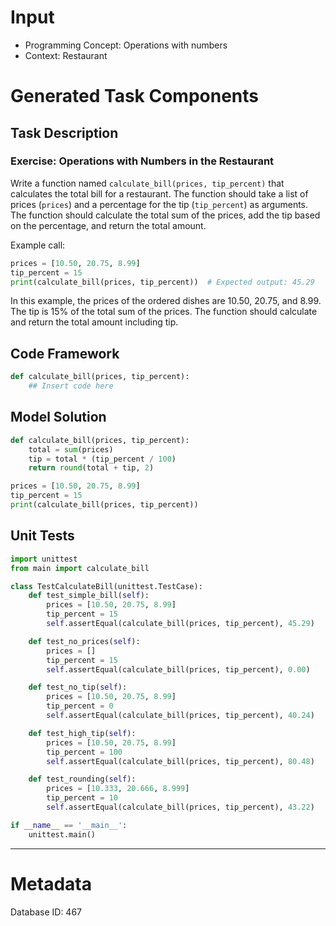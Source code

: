 # Input
- Programming Concept: Operations with numbers
- Context: Restaurant

# Generated Task Components
## Task Description
### Exercise: Operations with Numbers in the Restaurant

Write a function named `calculate_bill(prices, tip_percent)` that calculates the total bill for a restaurant. The function should take a list of prices (`prices`) and a percentage for the tip (`tip_percent`) as arguments. The function should calculate the total sum of the prices, add the tip based on the percentage, and return the total amount.

Example call:
```python
prices = [10.50, 20.75, 8.99]
tip_percent = 15
print(calculate_bill(prices, tip_percent))  # Expected output: 45.29
```

In this example, the prices of the ordered dishes are 10.50, 20.75, and 8.99. The tip is 15% of the total sum of the prices. The function should calculate and return the total amount including tip.

## Code Framework
```python
def calculate_bill(prices, tip_percent):
    ## Insert code here

```

## Model Solution
```python
def calculate_bill(prices, tip_percent):
    total = sum(prices)
    tip = total * (tip_percent / 100)
    return round(total + tip, 2)

prices = [10.50, 20.75, 8.99]
tip_percent = 15
print(calculate_bill(prices, tip_percent))
```

## Unit Tests
```python
import unittest
from main import calculate_bill

class TestCalculateBill(unittest.TestCase):
    def test_simple_bill(self):
        prices = [10.50, 20.75, 8.99]
        tip_percent = 15
        self.assertEqual(calculate_bill(prices, tip_percent), 45.29)

    def test_no_prices(self):
        prices = []
        tip_percent = 15
        self.assertEqual(calculate_bill(prices, tip_percent), 0.00)

    def test_no_tip(self):
        prices = [10.50, 20.75, 8.99]
        tip_percent = 0
        self.assertEqual(calculate_bill(prices, tip_percent), 40.24)

    def test_high_tip(self):
        prices = [10.50, 20.75, 8.99]
        tip_percent = 100
        self.assertEqual(calculate_bill(prices, tip_percent), 80.48)

    def test_rounding(self):
        prices = [10.333, 20.666, 8.999]
        tip_percent = 10
        self.assertEqual(calculate_bill(prices, tip_percent), 43.22)

if __name__ == '__main__':
    unittest.main()
```
___
# Metadata
Database ID: 467
